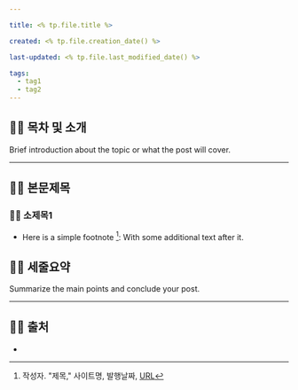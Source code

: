 ```yaml
---

title: <% tp.file.title %>

created: <% tp.file.creation_date() %>

last-updated: <% tp.file.last_modified_date() %>

tags:
  - tag1
  - tag2
---
```


## 👯‍♂️ 목차 및 소개

Brief introduction about the topic or what the post will cover.

--- 

## 👯‍♂️ 본문제목


### 👯‍♂️ 소제목1

- Here is a simple footnote [^1]:  With some additional text after it.

## 👯‍♂️ 세줄요약

Summarize the main points and conclude your post.

--- 

## 👯‍♂️ 출처

- [^1]:  작성자. "제목," 사이트명, 발행날짜, [URL](www.naver.com)


